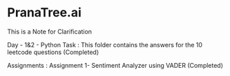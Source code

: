 # PranaTree.ai
This is a Note for Clarification

Day - 1&2 - Python Task : This folder contains the answers for the 10 leetcode questions (Completed)

Assignments : Assignment 1- Sentiment Analyzer using VADER (Completed)
